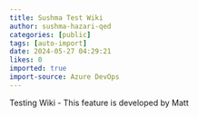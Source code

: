 ```yaml
---
title: Sushma Test Wiki
author: sushma-hazari-qed
categories: [public]
tags: [auto-import]
date: 2024-05-27 04:29:21 
likes: 0
imported: true
import-source: Azure DevOps
---
```


Testing Wiki - This feature is developed by Matt
